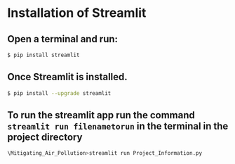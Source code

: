 
# Installation of Streamlit

## Open a terminal and run:

```bash
$ pip install streamlit
```

## Once Streamlit is installed. 

```bash
$ pip install --upgrade streamlit
```

## To run the streamlit app run the command `streamlit run filenametorun` in the terminal in the project directory

```bash
\Mitigating_Air_Pollution>streamlit run Project_Information.py
```
